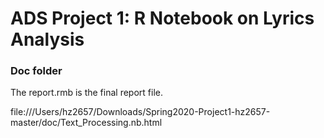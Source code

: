 # ADS Project 1:  R Notebook on Lyrics Analysis

### Doc folder

The report.rmb is the final report file. 

file:///Users/hz2657/Downloads/Spring2020-Project1-hz2657-master/doc/Text_Processing.nb.html

